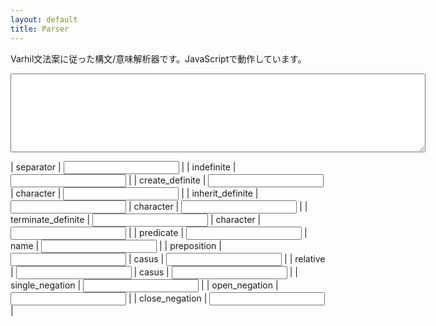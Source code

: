```yaml
---
layout: default
title: Parser
---
```


Varhil文法案に従った構文/意味解析器です。JavaScriptで動作しています。

<textarea id="input" rows="8" cols="80"></textarea>
<div id="output" class="formula"></div>
<div id="error"></div>

| separator | <input type="text" id="separator_pattern"> |
| indefinite | <input type="text" id="indefinite_pattern"> |
| create_definite | <input type="text" id="create_definite_pattern"> | character | <input type="text" id="create_definite_replacer"> |
| inherit_definite | <input type="text" id="inherit_definite_pattern"> | character | <input type="text" id="inherit_definite_replacer"> |
| terminate_definite | <input type="text" id="terminate_definite_pattern"> | character | <input type="text" id="terminate_definite_replacer"> |
| predicate | <input type="text" id="predicate_pattern"> | name | <input type="text" id="predicate_replacer"> |
| preposition | <input type="text" id="preposition_pattern"> | casus | <input type="text" id="preposition_replacer"> |
| relative | <input type="text" id="relative_pattern"> | casus | <input type="text" id="relative_replacer"> |
| single_negation | <input type="text" id="single_negation_pattern"> |
| open_negation | <input type="text" id="open_negation_pattern"> |
| close_negation | <input type="text" id="close_negation_pattern"> |

<script type="text/javascript" src="main.js"></script>
